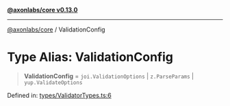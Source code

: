 [**@axonlabs/core v0.13.0**](../README.md)

***

[@axonlabs/core](../globals.md) / ValidationConfig

# Type Alias: ValidationConfig

> **ValidationConfig** = `joi.ValidationOptions` \| `z.ParseParams` \| `yup.ValidateOptions`

Defined in: [types/ValidatorTypes.ts:6](https://github.com/AxonJsLabs/AxonJs/blob/443c878e407aac4d555b412a63d998c861697725/src/types/ValidatorTypes.ts#L6)
